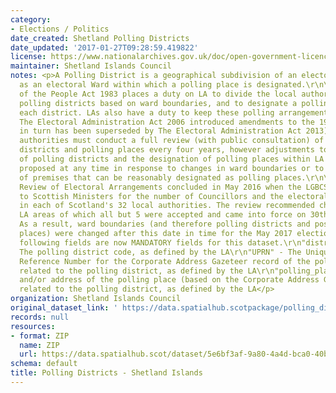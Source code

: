 ```yaml
---
category:
- Elections / Politics
date_created: Shetland Polling Districts
date_updated: '2017-01-27T09:28:59.419822'
license: https://www.nationalarchives.gov.uk/doc/open-government-licence/version/3/
maintainer: Shetland Islands Council
notes: <p>A Polling District is a geographical subdivision of an electoral area such
  as an electoral Ward within which a polling place is designated.\r\n\r\nThe Representation
  of the People Act 1983 places a duty on LA to divide the local authority area into
  polling districts based on ward boundaries, and to designate a polling place for
  each district. LAs also have a duty to keep these polling arrangements under review.
  The Electoral Administration Act 2006 introduced amendments to the 1983 Act (which
  in turn has been superseded by The Electoral Administration Act 2013). Now local
  authorities must conduct a full review (with public consultation) of its polling
  districts and polling places every four years, however adjustments to the boundaries
  of polling districts and the designation of polling places within LA wards can be
  proposed at any time in response to changes in ward boundaries or to the availability
  of premises that can be reasonably designated as polling places.\r\n\r\nThe Fifth
  Review of Electoral Arrangements concluded in May 2016 when the LGBCS made recommendations
  to Scottish Ministers for the number of Councillors and the electoral ward boundaries
  in each of Scotland's 32 local authorities. The review recommended changes in 30
  LA areas of which all but 5 were accepted and came into force on 30th Sept 2016.
  As a result, ward boundaries (and therefore polling districts and possibly polling
  places) were changed after this date in time for the May 2017 elections.\r\n\r\nThe
  following fields are now MANDATORY fields for this dataset.\r\n"district_code" -
  The polling district code, as defined by the LA\r\n"UPRN" - The Unique Property
  Reference Number for the Corporate Address Gazeteer record of the polling place
  related to the polling district, as defined by the LA\r\n"polling_place" - The name
  and/or address of the polling place (based on the Corporate Address Gazeteer record)
  related to the polling district, as defined by the LA</p>
organization: Shetland Islands Council
original_dataset_link: ' https://data.spatialhub.scotpackage/polling_districts-si'
records: null
resources:
- format: ZIP
  name: ZIP
  url: https://data.spatialhub.scot/dataset/5e6bf3af-9a80-4a4d-bca0-40b8ccab8fb3/resource/a1aed995-4a43-4a7a-ab3c-0effc123cb34/download/pollingdistricts2019_region.zip
schema: default
title: Polling Districts - Shetland Islands
---
```


